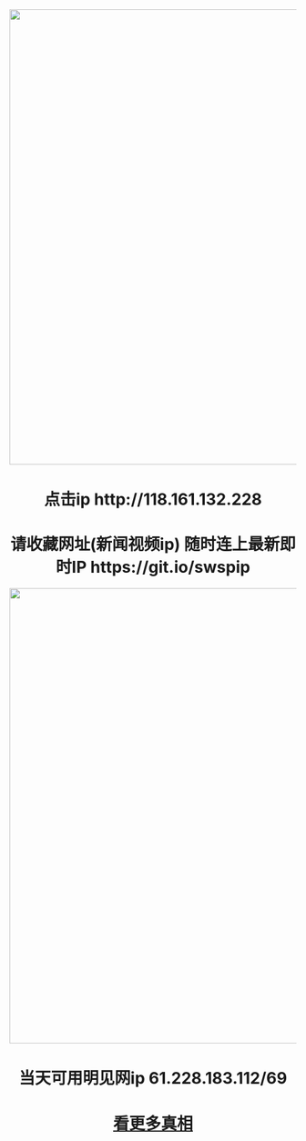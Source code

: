 <div align="center"><a href="http://118.161.132.228"><IMG SRC="https://github.com/gofanben/gm/blob/master/img-2/swspip.jpg" width=800></a>
<h1>点击ip http://118.161.132.228</h1>
 
<h1>请收藏网址(新闻视频ip)  随时连上最新即时IP
https://git.io/swspip</h1>


<div align="center"><a href="http://118.161.132.228"><IMG SRC="https://github.com/gofanben/gm/blob/master/img-2/minjen.jpg" width=800></a>
<h1>当天可用明见网ip 61.228.183.112/69</h1>
 
<div align=center><h1><a href=https://git.io/souye>看更多真相</h1></a></div>
